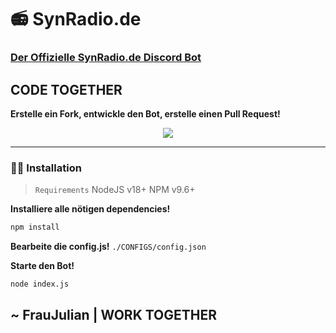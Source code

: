 # 📻 SynRadio.de

### [Der Offizielle SynRadio.de Discord Bot](https://SynRadio.de/)

## CODE TOGETHER

**Erstelle ein Fork, entwickle den Bot, erstelle einen Pull Request!**

<div align="center">
    <img src="https://skillicons.dev/icons?i=nodejs,javascript,discord,github,git" />
</div>

---

### 💪🏻 Installation

> `Requirements`
> NodeJS v18+
> NPM v9.6+

**Installiere alle nötigen dependencies!**
```sh
npm install
```

**Bearbeite die config.js!**
`./CONFIGS/config.json`

**Starte den Bot!**
```sh
node index.js
```

## ~ FrauJulian | WORK TOGETHER
